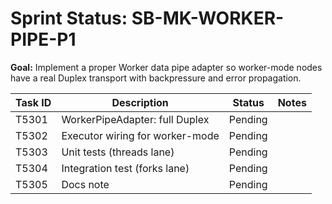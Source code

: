 # Sprint Status: SB-MK-WORKER-PIPE-P1

**Goal:** Implement a proper Worker data pipe adapter so worker-mode nodes have a real Duplex transport with backpressure and error propagation.

| Task ID | Description                     | Status  | Notes |
| ------- | ------------------------------- | ------- | ----- |
| T5301   | WorkerPipeAdapter: full Duplex  | Pending |       |
| T5302   | Executor wiring for worker-mode | Pending |       |
| T5303   | Unit tests (threads lane)       | Pending |       |
| T5304   | Integration test (forks lane)   | Pending |       |
| T5305   | Docs note                       | Pending |       |
